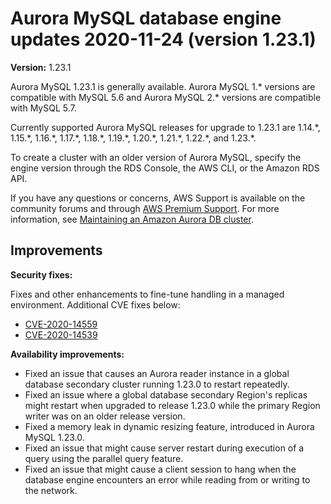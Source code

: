 # Aurora MySQL database engine updates 2020\-11\-24 \(version 1\.23\.1\)<a name="AuroraMySQL.Updates.1231"></a>

**Version:** 1\.23\.1

Aurora MySQL 1\.23\.1 is generally available\. Aurora MySQL 1\.\* versions are compatible with MySQL 5\.6 and Aurora MySQL 2\.\* versions are compatible with MySQL 5\.7\.

 Currently supported Aurora MySQL releases for upgrade to 1\.23\.1 are 1\.14\.\*, 1\.15\.\*, 1\.16\.\*, 1\.17\.\*, 1\.18\.\*, 1\.19\.\*, 1\.20\.\*, 1\.21\.\*, 1\.22\.\*, and 1\.23\.\*\. 

 To create a cluster with an older version of Aurora MySQL, specify the engine version through the RDS Console, the AWS CLI, or the Amazon RDS API\. 

 If you have any questions or concerns, AWS Support is available on the community forums and through [AWS Premium Support](http://aws.amazon.com/support)\. For more information, see [Maintaining an Amazon Aurora DB cluster](USER_UpgradeDBInstance.Maintenance.md)\. 

## Improvements<a name="AuroraMySQL.Updates.1231.Improvements"></a>

 **Security fixes:** 

 Fixes and other enhancements to fine\-tune handling in a managed environment\. Additional CVE fixes below: 
+ [CVE\-2020\-14559](https://cve.mitre.org/cgi-bin/cvename.cgi?name=CVE-2020-14559)
+ [CVE\-2020\-14539](https://cve.mitre.org/cgi-bin/cvename.cgi?name=CVE-2020-14539)

 **Availability improvements:** 
+  Fixed an issue that causes an Aurora reader instance in a global database secondary cluster running 1\.23\.0 to restart repeatedly\. 
+  Fixed an issue where a global database secondary Region's replicas might restart when upgraded to release 1\.23\.0 while the primary Region writer was on an older release version\. 
+  Fixed a memory leak in dynamic resizing feature, introduced in Aurora MySQL 1\.23\.0\. 
+  Fixed an issue that might cause server restart during execution of a query using the parallel query feature\. 
+  Fixed an issue that might cause a client session to hang when the database engine encounters an error while reading from or writing to the network\. 